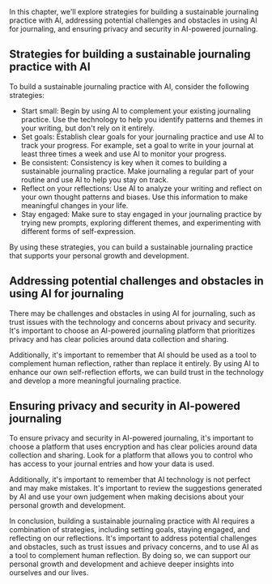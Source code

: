 
In this chapter, we'll explore strategies for building a sustainable journaling practice with AI, addressing potential challenges and obstacles in using AI for journaling, and ensuring privacy and security in AI-powered journaling.

Strategies for building a sustainable journaling practice with AI
-----------------------------------------------------------------

To build a sustainable journaling practice with AI, consider the following strategies:

* Start small: Begin by using AI to complement your existing journaling practice. Use the technology to help you identify patterns and themes in your writing, but don't rely on it entirely.
* Set goals: Establish clear goals for your journaling practice and use AI to track your progress. For example, set a goal to write in your journal at least three times a week and use AI to monitor your progress.
* Be consistent: Consistency is key when it comes to building a sustainable journaling practice. Make journaling a regular part of your routine and use AI to help you stay on track.
* Reflect on your reflections: Use AI to analyze your writing and reflect on your own thought patterns and biases. Use this information to make meaningful changes in your life.
* Stay engaged: Make sure to stay engaged in your journaling practice by trying new prompts, exploring different themes, and experimenting with different forms of self-expression.

By using these strategies, you can build a sustainable journaling practice that supports your personal growth and development.

Addressing potential challenges and obstacles in using AI for journaling
------------------------------------------------------------------------

There may be challenges and obstacles in using AI for journaling, such as trust issues with the technology and concerns about privacy and security. It's important to choose an AI-powered journaling platform that prioritizes privacy and has clear policies around data collection and sharing.

Additionally, it's important to remember that AI should be used as a tool to complement human reflection, rather than replace it entirely. By using AI to enhance our own self-reflection efforts, we can build trust in the technology and develop a more meaningful journaling practice.

Ensuring privacy and security in AI-powered journaling
------------------------------------------------------

To ensure privacy and security in AI-powered journaling, it's important to choose a platform that uses encryption and has clear policies around data collection and sharing. Look for a platform that allows you to control who has access to your journal entries and how your data is used.

Additionally, it's important to remember that AI technology is not perfect and may make mistakes. It's important to review the suggestions generated by AI and use your own judgement when making decisions about your personal growth and development.

In conclusion, building a sustainable journaling practice with AI requires a combination of strategies, including setting goals, staying engaged, and reflecting on our reflections. It's important to address potential challenges and obstacles, such as trust issues and privacy concerns, and to use AI as a tool to complement human reflection. By doing so, we can support our personal growth and development and achieve deeper insights into ourselves and our lives.
